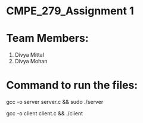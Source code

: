 # CMPE_279_Assignment 1
# Team Members:
1) Divya Mittal
2) Divya Mohan

# Command to run the files:
gcc -o server server.c && sudo ./server

gcc -o client client.c && ./client
